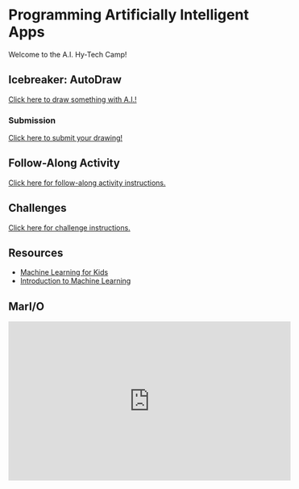 # Programming Artificially Intelligent Apps
Welcome to the A.I. Hy-Tech Camp!

## Icebreaker: AutoDraw
[Click here to draw something with A.I.!](https://autodraw.com/)

### Submission
[Click here to submit your drawing!](https://forms.office.com/r/zVdcwp9zBd)

## Follow-Along Activity
[Click here for follow-along activity instructions.](FollowAlong.md)

## Challenges
[Click here for challenge instructions.](Challenges.md)

## Resources
- [Machine Learning for Kids](https://machinelearningforkids.co.uk/)
- [Introduction to Machine Learning](https://towardsdatascience.com/machine-learning-an-introduction-23b84d51e6d0)

## MarI/O

<iframe width="560" height="315" src="https://www.youtube.com/embed/qv6UVOQ0F44" frameborder="0" allow="accelerometer; autoplay; encrypted-media; gyroscope; picture-in-picture" allowfullscreen></iframe>